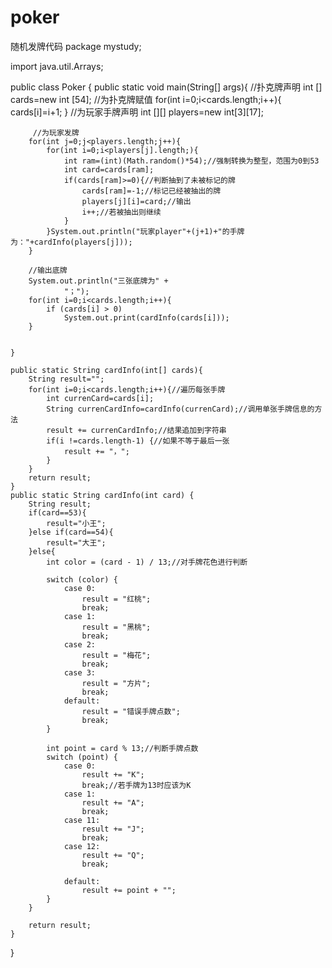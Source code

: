 # poker
随机发牌代码
package mystudy;

import java.util.Arrays;

public class Poker {
    public static void main(String[] args){
        //扑克牌声明
        int [] cards=new int [54];
        //为扑克牌赋值
        for(int i=0;i<cards.length;i++){
            cards[i]=i+1;
        }
        //为玩家手牌声明
        int [][] players=new int[3][17];

         //为玩家发牌
        for(int j=0;j<players.length;j++){
            for(int i=0;i<players[j].length;){
                int ram=(int)(Math.random()*54);//强制转换为整型，范围为0到53
                int card=cards[ram];
                if(cards[ram]>=0){//判断抽到了未被标记的牌
                    cards[ram]=-1;//标记已经被抽出的牌
                    players[j][i]=card;//输出
                    i++;//若被抽出则继续
                }
            }System.out.println("玩家player"+(j+1)+"的手牌为："+cardInfo(players[j]));
        }

        //输出底牌
        System.out.println("三张底牌为" +
                "；");
        for(int i=0;i<cards.length;i++){
            if (cards[i] > 0)
                System.out.print(cardInfo(cards[i]));
        }


    }

    public static String cardInfo(int[] cards){
        String result="";
        for(int i=0;i<cards.length;i++){//遍历每张手牌
            int currenCard=cards[i];
            String currenCardInfo=cardInfo(currenCard);//调用单张手牌信息的方法
            result += currenCardInfo;//结果追加到字符串
            if(i !=cards.length-1) {//如果不等于最后一张
                result += "，";
            }
        }
        return result;
    }
    public static String cardInfo(int card) {
        String result;
        if(card==53){
            result="小王";
        }else if(card==54){
            result="大王";
        }else{
            int color = (card - 1) / 13;//对手牌花色进行判断

            switch (color) {
                case 0:
                    result = "红桃";
                    break;
                case 1:
                    result = "黑桃";
                    break;
                case 2:
                    result = "梅花";
                    break;
                case 3:
                    result = "方片";
                    break;
                default:
                    result = "错误手牌点数";
                    break;
            }

            int point = card % 13;//判断手牌点数
            switch (point) {
                case 0:
                    result += "K";
                    break;//若手牌为13时应该为K
                case 1:
                    result += "A";
                    break;
                case 11:
                    result += "J";
                    break;
                case 12:
                    result += "Q";
                    break;

                default:
                    result += point + "";
            }
        }

        return result;
    }
}
